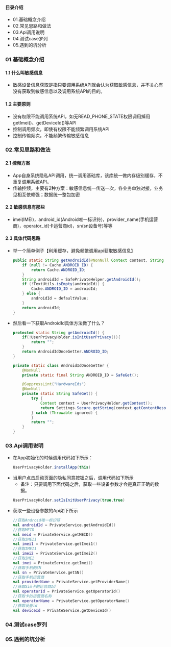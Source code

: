 #### 目录介绍
- 01.基础概念介绍
- 02.常见思路和做法
- 03.Api调用说明
- 04.测试case罗列
- 05.遇到的坑分析




### 01.基础概念介绍
#### 1.1 什么叫敏感信息
- 敏感设备信息获取是指只要调用系统API就会认为获取敏感信息，并不关心有没有获取到敏感信息以及调用系统API的目的。
  

#### 1.2 主要原则
- 没有权限不能调用系统API，如无READ_PHONE_STATE权限调用掉用getImei()、getDeviceId()等API
- 控制调用频次，即使有权限不能频繁调用系统API
- 控制传输频次，不能频繁传输敏感信息




### 02.常见思路和做法
#### 2.1 控频方案
- App自身系统隐私API调用，统一调用基础库，该库统一做内存级别缓存，不重复调用系统API。
- 传输控频，主要有2种方案：敏感信息统一传送一次，各业务单独对接，业务见相互依赖强；数据统一整包加密


#### 2.2 敏感信息有那些
- imei(IMEI)，android_id(Android唯一标识符)，provider_name(手机运营商)，operator_id(卡运营商id)，sn(sn设备号)等等



#### 2.3 具体代码思路
- 举一个简单例子【利用缓存，避免频繁调用api获取敏感信息】
    ``` java
    public static String getAndroidId(@NonNull Context context, String defaultValue) {
        if (null != Cache.ANDROID_ID) {
            return Cache.ANDROID_ID;
        }
        String androidId = SafePrivateHelper.getAndroidId();
        if (!TextUtils.isEmpty(androidId)) {
            Cache.ANDROID_ID = androidId;
        } else {
            androidId = defaultValue;
        }
        return androidId;
    }
    ```
- 然后看一下获取AndroidId具体方法做了什么？
    ``` java
    protected static String getAndroidId() {
        if(!UserPrivacyHolder.isInitUserPrivacy()){
            return "";
        }
        return AndroidIdOnceGetter.ANDROID_ID;
    }
    
    private static class AndroidIdOnceGetter {
        @NonNull
        private static final String ANDROID_ID = SafeGet();
    
        @SuppressLint("HardwareIds")
        @NonNull
        private static String SafeGet() {
            try {
                Context context = UserPrivacyHolder.getContext();
                return Settings.Secure.getString(context.getContentResolver(), Settings.Secure.ANDROID_ID);
            } catch (Throwable ignored) {
            }
            return "";
        }
    }
    ```




### 03.Api调用说明
- 在App初始化的时候调用代码如下所示：
    ``` java
    UserPrivacyHolder.installApp(this)
    ```
- 当用户点击启动页面的隐私同意按钮之后，调用代码如下所示
    - 备注：只要调用下面代码之后，获取一些设备参数才会是真正正确的数据。
    ``` java
    UserPrivacyHolder.setIsInitUserPrivacy(true,true)
    ```
- 获取一些设备参数的Api如下所示
    ``` kotlin
    //获取Android唯一标识符
    val androidId = PrivateService.getAndroidId()
    //获取MEID
    val meid = PrivateService.getMEID()
    //获取IMEI1
    val imei1 = PrivateService.getImei1()
    //获取IMEI1
    val imei2 = PrivateService.getImei2()
    //获取IMEI
    val imei = PrivateService.getImei()
    //获取手机的SN
    val sn = PrivateService.getSN()
    //获取手机运营商
    val providerName = PrivateService.getProviderName()
    //获取Sim卡的运营商Id
    val operatorId = PrivateService.getOperatorId()
    //获取卡的运营商名称
    val operatorName = PrivateService.getOperatorName()
    //获取设备id
    val deviceId = PrivateService.getDeviceId()
    ```


### 04.测试case罗列



### 05.遇到的坑分析










































